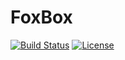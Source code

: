 FoxBox
======

[![Build Status](https://travis-ci.org/fxbox/foxbox.svg?branch=master)](https://travis-ci.org/fabricedesre/foxbox)
[![License](https://img.shields.io/badge/license-MPL2-blue.svg)](https://raw.githubusercontent.com/foxbox/foxbox/master/LICENSE)
